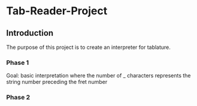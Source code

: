 # Tab-Reader-Project

## Introduction
The purpose of this project is to create an interpreter for tablature.

### Phase 1
Goal: basic interpretation where the number of _ characters represents 
the string number preceding the fret number

### Phase 2

